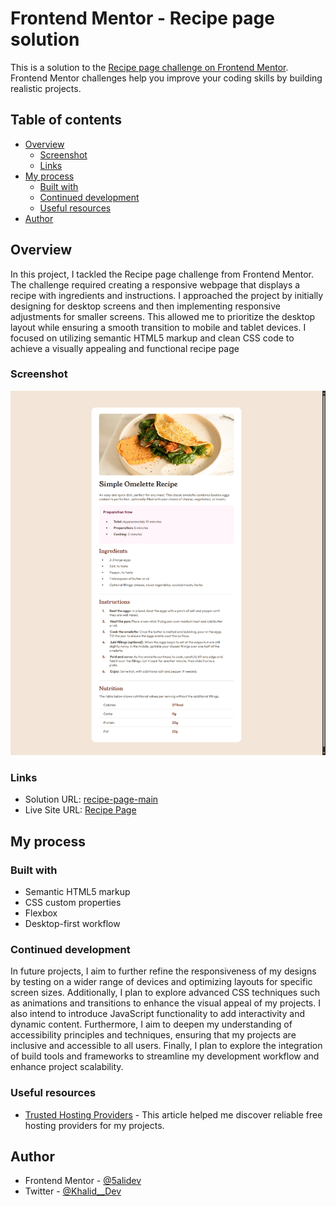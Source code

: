 # Frontend Mentor - Recipe page solution

This is a solution to the [Recipe page challenge on Frontend Mentor](https://www.frontendmentor.io/challenges/recipe-page-KiTsR8QQKm). Frontend Mentor challenges help you improve your coding skills by building realistic projects.

## Table of contents

- [Overview](#overview)
  - [Screenshot](#screenshot)
  - [Links](#links)
- [My process](#my-process)
  - [Built with](#built-with)
  - [Continued development](#continued-development)
  - [Useful resources](#useful-resources)
- [Author](#author)

## Overview

In this project, I tackled the Recipe page challenge from Frontend Mentor. The challenge required creating a responsive webpage that displays a recipe with ingredients and instructions. I approached the project by initially designing for desktop screens and then implementing responsive adjustments for smaller screens. This allowed me to prioritize the desktop layout while ensuring a smooth transition to mobile and tablet devices. I focused on utilizing semantic HTML5 markup and clean CSS code to achieve a visually appealing and functional recipe page

### Screenshot

![](./assets/images/screenshot.png)

### Links

- Solution URL: [recipe-page-main](https://github.com/5alidev/FrontEnd_Dev/tree/main/recipe-page-main)
- Live Site URL: [Recipe Page](https://glowing-tapioca-fbb5bd.netlify.app/)

## My process

### Built with

- Semantic HTML5 markup
- CSS custom properties
- Flexbox
- Desktop-first workflow

### Continued development

In future projects, I aim to further refine the responsiveness of my designs by testing on a wider range of devices and optimizing layouts for specific screen sizes. Additionally, I plan to explore advanced CSS techniques such as animations and transitions to enhance the visual appeal of my projects. I also intend to introduce JavaScript functionality to add interactivity and dynamic content. Furthermore, I aim to deepen my understanding of accessibility principles and techniques, ensuring that my projects are inclusive and accessible to all users. Finally, I plan to explore the integration of build tools and frameworks to streamline my development workflow and enhance project scalability.

### Useful resources

- [Trusted Hosting Providers](https://medium.com/frontend-mentor/frontend-mentor-trusted-hosting-providers-bf000dfebe) - This article helped me discover reliable free hosting providers for my projects.

## Author

- Frontend Mentor - [@5alidev](https://www.frontendmentor.io/profile/5alidev)
- Twitter - [@Khalid\_\_Dev](https://www.twitter.com/Khalid__Dev)
